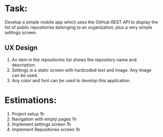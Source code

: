 # Task:
Develop a simple mobile app which uses the GitHub REST API to display the list of public
repositories belonging to an organization, plus a very simple settings screen.

## UX Design
1. An item in the repositories list shows the repository name and description.
2. Settings is a static screen with hardcoded text and image. Any image can be used.
3. Any color and font can be used to develop this application.


# Estimations:
1. Project setup                    1h
2. Navigation with empty pages      1h
3. Implement settings screen        1h
4. Implement Repositories screen    1h